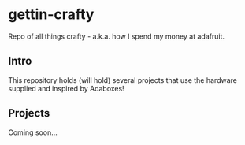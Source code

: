 # gettin-crafty
Repo of all things crafty - a.k.a. how I spend my money at adafruit.

## Intro
This repository holds (will hold) several projects that use the hardware supplied and inspired by Adaboxes!

## Projects
Coming soon...
